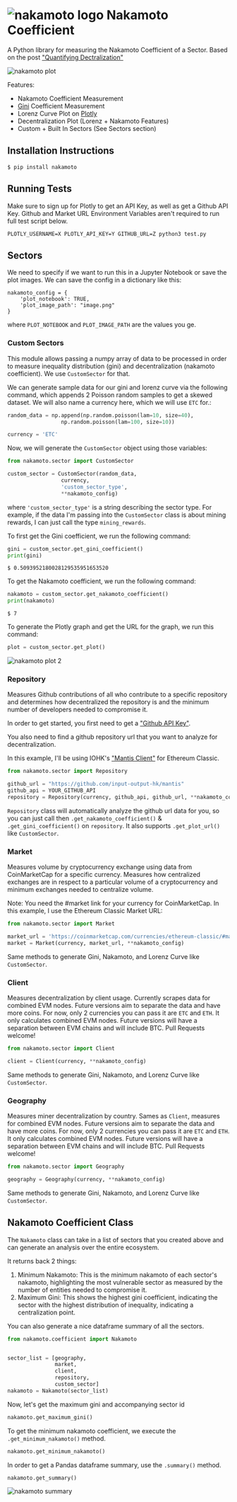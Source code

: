 # ![nakamoto logo](assets/logo.png ) Nakamoto Coefficient

A Python library for measuring the Nakamoto Coefficient of a Sector.
Based on the post ["Quantifying Dectralization"](https://news.earn.com/quantifying-decentralization-e39db233c28e?gi=26ec1a01794a)

![nakamoto plot](assets/plot.png)

Features:
- Nakamoto Coefficient Measurement
- [Gini](https://www.investopedia.com/terms/g/gini-index.asp) Coefficient Measurement
- Lorenz Curve Plot on [Plotly](https://plot.ly/)
- Decentralization Plot (Lorenz + Nakamoto Features)
- Custom + Built In Sectors (See Sectors section)

## Installation Instructions

```
$ pip install nakamoto
```

## Running Tests

Make sure to sign up for Plotly to get an API Key, as well as get a Github API Key.
Github and Market URL Environment Variables aren't required to run full test script below.

```
PLOTLY_USERNAME=X PLOTLY_API_KEY=Y GITHUB_URL=Z python3 test.py
```

## Sectors

We need to specify if we want to run this in a Jupyter Notebook or save the plot images.
We can save the config in a dictionary like this:
```
nakamoto_config = {
    'plot_notebook': TRUE,
    'plot_image_path': "image.png"
}
```
where `PLOT_NOTEBOOK` and `PLOT_IMAGE_PATH` are the values you ge.

### Custom Sectors
This module allows passing a numpy array of data to be processed in order to measure inequality distribution (gini) and decentralization
(nakamoto coefficient). We use `CustomSector` for that. 

We can generate sample data for our gini and lorenz curve via the following command, which appends 2 Poisson random samples to 
get a skewed dataset. We will also name a currency here, which we will use `ETC` for.:
```python
random_data = np.append(np.random.poisson(lam=10, size=40), 
                 np.random.poisson(lam=100, size=10))

currency = 'ETC'
```

Now, we will generate the `CustomSector` object using those variables:

```python
from nakamoto.sector import CustomSector

custom_sector = CustomSector(random_data, 
                 currency, 
                 'custom_sector_type',
                 **nakamoto_config)
```
where `'custom_sector_type'` is a string describing the sector type. For example, if the data I'm passing into the `CustomSector`
class is about mining rewards, I can just call the type `mining_rewards`.

To first get the Gini coefficient, we run the following command:

```python
gini = custom_sector.get_gini_coefficient()
print(gini)
```

```shell
$ 0.5093952180028129535951653520 
```

To get the Nakamoto coefficient, we run the following command:

```python
nakamoto = custom_sector.get_nakamoto_coefficient()
print(nakamoto)
```
```shell
$ 7
```

To generate the Plotly graph and get the URL for the graph, we run this command:
```python
plot = custom_sector.get_plot()
```
![nakamoto plot 2](assets/plot2.png)

### Repository
Measures Github contributions of all who contribute to a specific repository and determines
how decentralized the repository is and the minimum number of developers needed to compromise it.

In order to get started, you first need to get a ["Github API Key"](https://help.github.com/articles/creating-a-personal-access-token-for-the-command-line/).

You also need to find a github repository url that you want to analyze for decentralization.

In this example, I'll be using IOHK's ["Mantis Client"](https://github.com/input-output-hk/mantis) for Ethereum Classic.

```python
from nakamoto.sector import Repository

github_url = "https://github.com/input-output-hk/mantis"
github_api = YOUR_GITHUB_API
repository = Repository(currency, github_api, github_url, **nakamoto_config)
```

`Repository` class will automatically analyze the github url data for you, so you can just call then `.get_nakamoto_coefficient()`
& `.get_gini_coefficient()` on `repository`. It also supports `.get_plot_url()` like `CustomSector`.


### Market
Measures volume by cryptocurrency exchange using data from CoinMarketCap for a specific currency.
Measures how centralized exchanges are in respect to a particular volume of a cryptocurrency and 
minimum exchanges needed to centralize volume.

Note: You need the #market link for your currency for CoinMarketCap. In this example, I use the Ethereum Classic Market URL:

```python
from nakamoto.sector import Market

market_url = 'https://coinmarketcap.com/currencies/ethereum-classic/#markets'
market = Market(currency, market_url, **nakamoto_config)
```

Same methods to generate Gini, Nakamoto, and Lorenz Curve like `CustomSector`.


### Client 
Measures decentralization by client usage. Currently scrapes data for combined EVM nodes. Future versions aim to separate the data 
and have more coins. For now, only 2 currencies you can pass it are `ETC` and `ETH`. It only calculates combined EVM nodes.
Future versions will have a separation between EVM chains and will include BTC. Pull Requests welcome!

```python
from nakamoto.sector import Client

client = Client(currency, **nakamoto_config)
```

Same methods to generate Gini, Nakamoto, and Lorenz Curve like `CustomSector`.


### Geography
Measures miner decentralization by country. Sames as `Client`, measures for combined EVM nodes. Future versions aim to separate 
the data and have more coins. For now, only 2 currencies you can pass it are `ETC` and `ETH`. It only calculates combined EVM nodes.
Future versions will have a separation between EVM chains and will include BTC. Pull Requests welcome!

```python
from nakamoto.sector import Geography

geography = Geography(currency, **nakamoto_config)
```

Same methods to generate Gini, Nakamoto, and Lorenz Curve like `CustomSector`.


## Nakamoto Coefficient Class

The `Nakamoto` class can take in a list of sectors that you created above and can generate an analysis
over the entire ecosystem. 

It returns back 2 things:
1. Minimum Nakamoto: This is the minimum nakamoto of each sector's nakamoto, highlighting the most vulnerable sector as measured by
the number of entities needed to compromise it.
2. Maximum Gini: This shows the highest gini coefficient, indicating the sector with the highest distribution of inequality, indicating a centralization point.

You can also generate a nice dataframe summary of all the sectors.

```python
from nakamoto.coefficient import Nakamoto


sector_list = [geography, 
               market, 
               client, 
               repository, 
               custom_sector]
nakamoto = Nakamoto(sector_list)
```

Now, let's get the maximum gini and accompanying sector id
```python
nakamoto.get_maximum_gini()
```

To get the minimum nakamoto coefficient, we execute the `.get_minimum_nakamoto()` method.
```python
nakamoto.get_minimum_nakamoto()
```

In order to get a Pandas dataframe summary, use the `.summary()` method.
```python
nakamoto.get_summary()
```

![nakamoto summary](assets/summary.png)
